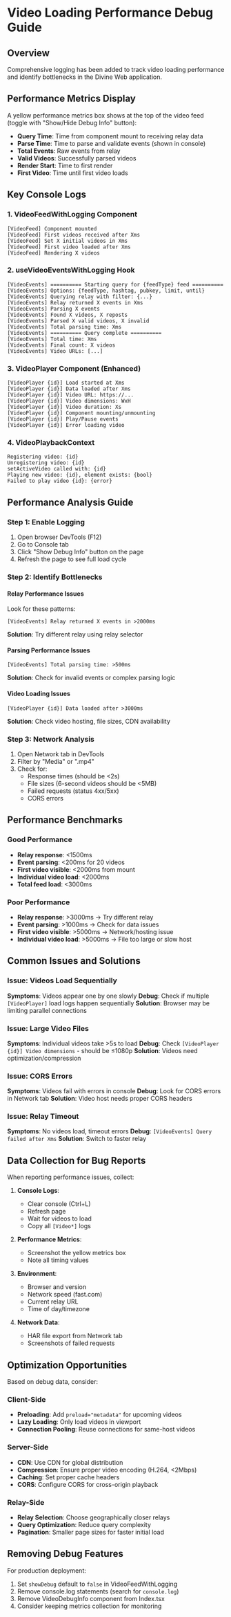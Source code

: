 # Video Loading Performance Debug Guide

## Overview
Comprehensive logging has been added to track video loading performance and identify bottlenecks in the Divine Web application.

## Performance Metrics Display
A yellow performance metrics box shows at the top of the video feed (toggle with "Show/Hide Debug Info" button):
- **Query Time**: Time from component mount to receiving relay data
- **Parse Time**: Time to parse and validate events (shown in console)
- **Total Events**: Raw events from relay
- **Valid Videos**: Successfully parsed videos
- **Render Start**: Time to first render
- **First Video**: Time until first video loads

## Key Console Logs

### 1. VideoFeedWithLogging Component
```
[VideoFeed] Component mounted
[VideoFeed] First videos received after Xms
[VideoFeed] Set X initial videos in Xms
[VideoFeed] First video loaded after Xms
[VideoFeed] Rendering X videos
```

### 2. useVideoEventsWithLogging Hook
```
[VideoEvents] ========== Starting query for {feedType} feed ==========
[VideoEvents] Options: {feedType, hashtag, pubkey, limit, until}
[VideoEvents] Querying relay with filter: {...}
[VideoEvents] Relay returned X events in Xms
[VideoEvents] Parsing X events
[VideoEvents] Found X videos, X reposts
[VideoEvents] Parsed X valid videos, X invalid
[VideoEvents] Total parsing time: Xms
[VideoEvents] ========== Query complete ==========
[VideoEvents] Total time: Xms
[VideoEvents] Final count: X videos
[VideoEvents] Video URLs: [...]
```

### 3. VideoPlayer Component (Enhanced)
```
[VideoPlayer {id}] Load started at Xms
[VideoPlayer {id}] Data loaded after Xms
[VideoPlayer {id}] Video URL: https://...
[VideoPlayer {id}] Video dimensions: WxH
[VideoPlayer {id}] Video duration: Xs
[VideoPlayer {id}] Component mounting/unmounting
[VideoPlayer {id}] Play/Pause events
[VideoPlayer {id}] Error loading video
```

### 4. VideoPlaybackContext
```
Registering video: {id}
Unregistering video: {id}
setActiveVideo called with: {id}
Playing new video: {id}, element exists: {bool}
Failed to play video {id}: {error}
```

## Performance Analysis Guide

### Step 1: Enable Logging
1. Open browser DevTools (F12)
2. Go to Console tab
3. Click "Show Debug Info" button on the page
4. Refresh the page to see full load cycle

### Step 2: Identify Bottlenecks

#### Relay Performance Issues
Look for these patterns:
```
[VideoEvents] Relay returned X events in >2000ms
```
**Solution**: Try different relay using relay selector

#### Parsing Performance Issues
```
[VideoEvents] Total parsing time: >500ms
```
**Solution**: Check for invalid events or complex parsing logic

#### Video Loading Issues
```
[VideoPlayer {id}] Data loaded after >3000ms
```
**Solution**: Check video hosting, file sizes, CDN availability

### Step 3: Network Analysis
1. Open Network tab in DevTools
2. Filter by "Media" or ".mp4"
3. Check for:
   - Response times (should be <2s)
   - File sizes (6-second videos should be <5MB)
   - Failed requests (status 4xx/5xx)
   - CORS errors

## Performance Benchmarks

### Good Performance
- **Relay response**: <1500ms
- **Event parsing**: <200ms for 20 videos  
- **First video visible**: <2000ms from mount
- **Individual video load**: <2000ms
- **Total feed load**: <3000ms

### Poor Performance
- **Relay response**: >3000ms → Try different relay
- **Event parsing**: >1000ms → Check for data issues
- **First video visible**: >5000ms → Network/hosting issue
- **Individual video load**: >5000ms → File too large or slow host

## Common Issues and Solutions

### Issue: Videos Load Sequentially
**Symptoms**: Videos appear one by one slowly
**Debug**: Check if multiple `[VideoPlayer]` load logs happen sequentially
**Solution**: Browser may be limiting parallel connections

### Issue: Large Video Files
**Symptoms**: Individual videos take >5s to load
**Debug**: Check `[VideoPlayer {id}] Video dimensions` - should be ≤1080p
**Solution**: Videos need optimization/compression

### Issue: CORS Errors
**Symptoms**: Videos fail with errors in console
**Debug**: Look for CORS errors in Network tab
**Solution**: Video host needs proper CORS headers

### Issue: Relay Timeout
**Symptoms**: No videos load, timeout errors
**Debug**: `[VideoEvents] Query failed after Xms`
**Solution**: Switch to faster relay

## Data Collection for Bug Reports

When reporting performance issues, collect:

1. **Console Logs**:
   - Clear console (Ctrl+L)
   - Refresh page
   - Wait for videos to load
   - Copy all `[Video*]` logs

2. **Performance Metrics**:
   - Screenshot the yellow metrics box
   - Note all timing values

3. **Environment**:
   - Browser and version
   - Network speed (fast.com)
   - Current relay URL
   - Time of day/timezone

4. **Network Data**:
   - HAR file export from Network tab
   - Screenshots of failed requests

## Optimization Opportunities

Based on debug data, consider:

### Client-Side
- **Preloading**: Add `preload="metadata"` for upcoming videos
- **Lazy Loading**: Only load videos in viewport
- **Connection Pooling**: Reuse connections for same-host videos

### Server-Side  
- **CDN**: Use CDN for global distribution
- **Compression**: Ensure proper video encoding (H.264, <2Mbps)
- **Caching**: Set proper cache headers
- **CORS**: Configure CORS for cross-origin playback

### Relay-Side
- **Relay Selection**: Choose geographically closer relays
- **Query Optimization**: Reduce query complexity
- **Pagination**: Smaller page sizes for faster initial load

## Removing Debug Features

For production deployment:
1. Set `showDebug` default to `false` in VideoFeedWithLogging
2. Remove console.log statements (search for `console.log`)
3. Remove VideoDebugInfo component from Index.tsx
4. Consider keeping metrics collection for monitoring